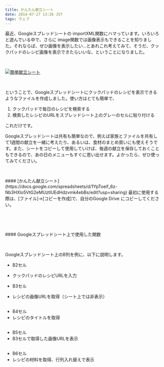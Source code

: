 ```yaml
---
title: かんたん献立シート
date: 2014-07-27 13:26 JST
tags: ウェブ
---
```



最近、Googleスプレッドシートの importXML関数にハマっています。いろいろと遊んでいる中で、さらに image関数では画像表示もできることを知りました。それならば、ぜひ画像を表示したい…とあれこれ考えてみて、そうだ、クックパッドのレシピ画像を表示できたらいいな、ということになりました。  
  
<p><br /></p>  
<p><a href="https://docs.google.com/spreadsheets/d/1YpToeif_6z-Nb3HXlo5VtG2eMUztlUEdHdzvmk4ebBs/edit?usp=sharing"><img alt="簡単献立シート" src="http://shirayuca.github.io/blog/2014/07/27/recipe/menusheet.png"></a></p>
<p><br /></p>

ということで、Googleスプレッドシートにクックパッドのレシピを表示できるようなファイルを作成しました。使い方はとても簡単で、

1. クックパッドで毎日のレシピを検索する
2. 検索したレシピのURLをスプレッドシート上のグレーのセルに貼り付ける

これだけです。

Googleスプレッドシートは共有も簡単なので、例えば家族とファイルを共有して1週間の献立を一緒に考えたり、あるいは、食材のまとめ買いにも使えそうです。また、シートをコピーして使用していけば、毎週の献立を保存しておくこともできるので、あの日のメニューもすぐに思い出せます。よかったら、ぜひ使ってみてください。  

<p><br /></p>
#### [かんたん献立シート](https://docs.google.com/spreadsheets/d/1YpToeif_6z-Nb3HXlo5VtG2eMUztlUEdHdzvmk4ebBs/edit?usp=sharing)
最初に使用する際は、[ファイル]→[コピーを作成]で、自分のGoogle Drive にコピーしてください。  
<p><br /></p>


<p><br /></p>
#### Googleスプレッドシート上で使用した関数
<p><br /></p>

Googleスプレッドシート上のB列を例に、以下に説明します。

- B2セル
 - クックパッドのレシピURLを入力

- B3セル
 - レシピの画像URLを取得（シート上では非表示）
```=importxml(B2,"//img[@class='analytics_tracking photo large_photo_clickable']/@src")
```

- B4セル
 - レシピのタイトルを取得
```=importxml(B2,"//h1")
```

- B5セル
 - B3セルで取得した画像URLを表示
```=image(B3,4,150,150)
```

- B6セル
 - レシピの材料を取得、行列入れ替えで表示
```=TRANSPOSE(importxml(B2,"//*[@id='ingredients_list']"))
```
<p><br /></p>